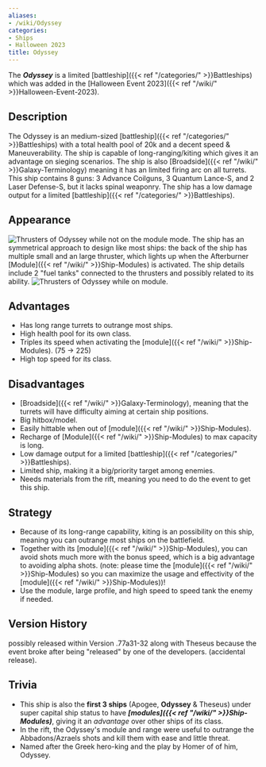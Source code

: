 ```yaml
---
aliases:
- /wiki/Odyssey
categories:
- Ships
- Halloween 2023
title: Odyssey
---
```


The **_Odyssey_** is a limited [battleship]({{< ref "/categories/" >}}Battleships) which was added in the [Halloween Event 2023]({{< ref "/wiki/" >}}Halloween-Event-2023).

## Description

The Odyssey is an medium-sized [battleship]({{< ref "/categories/" >}}Battleships) with a total health pool of 20k and a decent speed & Maneuverability. The ship is capable of long-ranging/kiting which gives it an advantage on sieging scenarios. The ship is also [Broadside]({{< ref "/wiki/" >}}Galaxy-Terminology) meaning it has an limited firing arc on all turrets. This ship contains 8 guns: 3 Advance Coilguns, 3 Quantum Lance-S, and 2 Laser Defense-S, but it lacks spinal weaponry. The ship has a low damage output for a limited [battleship]({{< ref "/categories/" >}}Battleships).

## Appearance

![Thrusters of Odyssey while not on the module
mode.](Unfired-Module_Odyssey.png "Thrusters of Odyssey while not on the module mode.") The ship has an symmetrical approach to design like most ships: the back of the ship has multiple small and an large thruster, which lights up when the Afterburner [Module]({{< ref "/wiki/" >}}Ship-Modules) is activated. The ship details include 2 "fuel tanks" connected to the thrusters and possibly related to its ability. ![Thrusters of Odyssey while on
module.](Fired-Module_Odyssey.png "Thrusters of Odyssey while on module.")

## Advantages

- Has long range turrets to outrange most ships.
- High health pool for its own class.
- Triples its speed when activating the [module]({{< ref "/wiki/" >}}Ship-Modules). (75 -> 225)
- High top speed for its class.

## Disadvantages

- [Broadside]({{< ref "/wiki/" >}}Galaxy-Terminology), meaning that the turrets will have difficulty aiming at certain ship positions.
- Big hitbox/model.
- Easily hittable when out of [module]({{< ref "/wiki/" >}}Ship-Modules).
- Recharge of [Module]({{< ref "/wiki/" >}}Ship-Modules) to max capacity is long.
- Low damage output for a limited [battleship]({{< ref "/categories/" >}}Battleships).
- Limited ship, making it a big/priority target among enemies.
- Needs materials from the rift, meaning you need to do the event to get this ship.

## Strategy

- Because of its long-range capability, kiting is an possibility on this ship, meaning you can outrange most ships on the battlefield.
- Together with its [module]({{< ref "/wiki/" >}}Ship-Modules), you can avoid shots much more with the bonus speed, which is a big advantage to avoiding alpha shots. (note: please time the [module]({{< ref "/wiki/" >}}Ship-Modules) so you can maximize the usage and effectivity of the [module]({{< ref "/wiki/" >}}Ship-Modules))!
- Use the module, large profile, and high speed to speed tank the enemy if needed.

## Version History 

possibly released within Version .77a31-32 along with Theseus because the event broke after being "released" by one of the developers. (accidental release).

## Trivia

- This ship is also the **first 3 ships** (Apogee, **Odyssey** & Theseus) under super capital ship status to have **_[modules]({{< ref "/wiki/" >}}Ship-Modules)_**, giving it an _advantage_ over other ships of its class.
- In the rift, the Odyssey's module and range were useful to outrange the Abbadons/Azraels shots and kill them with ease and little threat.
- Named after the Greek hero-king and the play by Homer of of him, Odyssey.